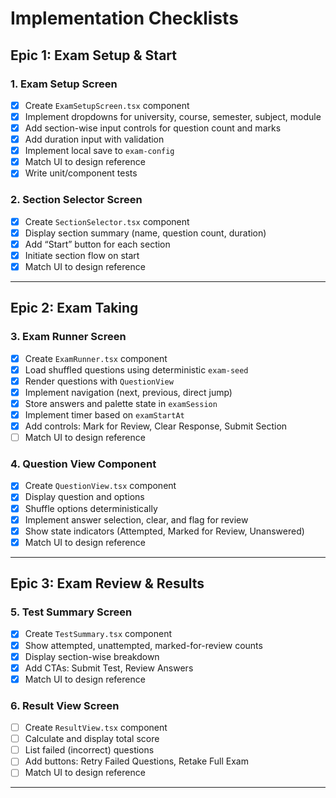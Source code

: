 # Implementation Checklists

## Epic 1: Exam Setup & Start

### 1. Exam Setup Screen

- [x] Create `ExamSetupScreen.tsx` component
- [x] Implement dropdowns for university, course, semester, subject, module
- [x] Add section-wise input controls for question count and marks
- [x] Add duration input with validation
- [x] Implement local save to `exam-config`
- [x] Match UI to design reference
- [x] Write unit/component tests

### 2. Section Selector Screen

- [x] Create `SectionSelector.tsx` component
- [x] Display section summary (name, question count, duration)
- [x] Add “Start” button for each section
- [x] Initiate section flow on start
- [x] Match UI to design reference

---

## Epic 2: Exam Taking

### 3. Exam Runner Screen

- [x] Create `ExamRunner.tsx` component
- [x] Load shuffled questions using deterministic `exam-seed`
- [x] Render questions with `QuestionView`
- [x] Implement navigation (next, previous, direct jump)
- [x] Store answers and palette state in `examSession`
- [x] Implement timer based on `examStartAt`
- [x] Add controls: Mark for Review, Clear Response, Submit Section
- [ ] Match UI to design reference

### 4. Question View Component

- [x] Create `QuestionView.tsx` component
- [x] Display question and options
- [x] Shuffle options deterministically
- [x] Implement answer selection, clear, and flag for review
- [x] Show state indicators (Attempted, Marked for Review, Unanswered)
- [x] Match UI to design reference

---

## Epic 3: Exam Review & Results

### 5. Test Summary Screen

- [x] Create `TestSummary.tsx` component
- [x] Show attempted, unattempted, marked-for-review counts
- [x] Display section-wise breakdown
- [x] Add CTAs: Submit Test, Review Answers
- [x] Match UI to design reference

### 6. Result View Screen

- [ ] Create `ResultView.tsx` component
- [ ] Calculate and display total score
- [ ] List failed (incorrect) questions
- [ ] Add buttons: Retry Failed Questions, Retake Full Exam
- [ ] Match UI to design reference

---
